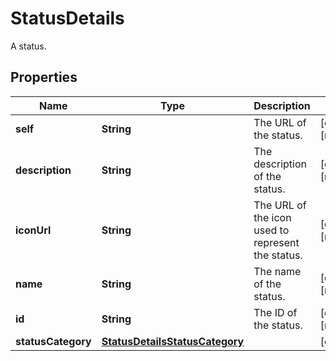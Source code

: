 

# StatusDetails

A status.

## Properties

| Name | Type | Description | Notes |
|------------ | ------------- | ------------- | -------------|
|**self** | **String** | The URL of the status. |  [optional] [readonly] |
|**description** | **String** | The description of the status. |  [optional] [readonly] |
|**iconUrl** | **String** | The URL of the icon used to represent the status. |  [optional] [readonly] |
|**name** | **String** | The name of the status. |  [optional] [readonly] |
|**id** | **String** | The ID of the status. |  [optional] [readonly] |
|**statusCategory** | [**StatusDetailsStatusCategory**](StatusDetailsStatusCategory.md) |  |  [optional] |




